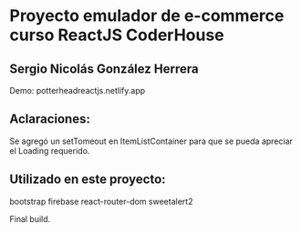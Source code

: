 # Proyecto emulador de e-commerce curso ReactJS CoderHouse
## Sergio Nicolás González Herrera

Demo: potterheadreactjs.netlify.app

## Aclaraciones:

Se agregó un setTomeout en ItemListContainer para que se pueda apreciar el Loading requerido.

## Utilizado en este proyecto:

bootstrap
firebase
react-router-dom
sweetalert2

Final build.